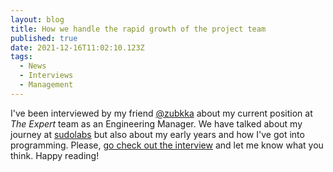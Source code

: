 ```yaml
---
layout: blog
title: How we handle the rapid growth of the project team
published: true
date: 2021-12-16T11:02:10.123Z
tags:
  - News
  - Interviews
  - Management
---
```

I've been interviewed by my friend [@zubkka](https://www.instagram.com/zubkka/) about my current position at _The Expert_ team as an Engineering Manager. We have talked about my journey at [sudolabs](https://sudolabs.com) but also about my early years and how I've got into programming. Please, [go check out the interview](https://sudolabs.com/blog/how-we-handle-the-rapid-growth-of-the-project-team) and let me know what you think. Happy reading!